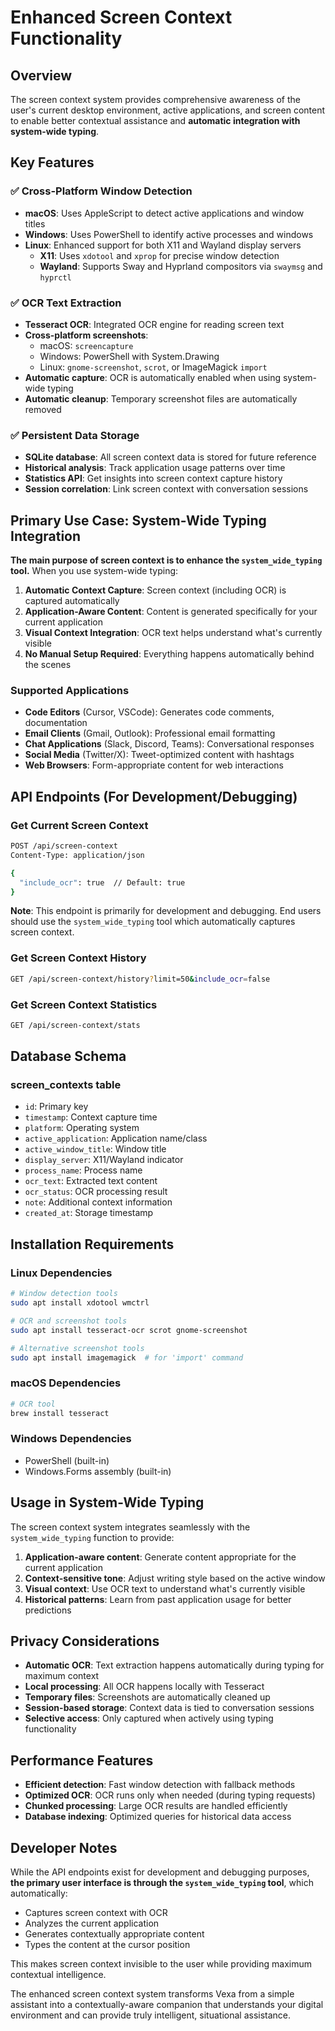 # Enhanced Screen Context Functionality

## Overview
The screen context system provides comprehensive awareness of the user's current desktop environment, active applications, and screen content to enable better contextual assistance and **automatic integration with system-wide typing**.

## Key Features

### ✅ Cross-Platform Window Detection
- **macOS**: Uses AppleScript to detect active applications and window titles
- **Windows**: Uses PowerShell to identify active processes and windows
- **Linux**: Enhanced support for both X11 and Wayland display servers
  - **X11**: Uses `xdotool` and `xprop` for precise window detection
  - **Wayland**: Supports Sway and Hyprland compositors via `swaymsg` and `hyprctl`

### ✅ OCR Text Extraction
- **Tesseract OCR**: Integrated OCR engine for reading screen text
- **Cross-platform screenshots**: 
  - macOS: `screencapture`
  - Windows: PowerShell with System.Drawing
  - Linux: `gnome-screenshot`, `scrot`, or ImageMagick `import`
- **Automatic capture**: OCR is automatically enabled when using system-wide typing
- **Automatic cleanup**: Temporary screenshot files are automatically removed

### ✅ Persistent Data Storage
- **SQLite database**: All screen context data is stored for future reference
- **Historical analysis**: Track application usage patterns over time
- **Statistics API**: Get insights into screen context capture history
- **Session correlation**: Link screen context with conversation sessions

## Primary Use Case: System-Wide Typing Integration

**The main purpose of screen context is to enhance the `system_wide_typing` tool.** When you use system-wide typing:

1. **Automatic Context Capture**: Screen context (including OCR) is captured automatically
2. **Application-Aware Content**: Content is generated specifically for your current application
3. **Visual Context Integration**: OCR text helps understand what's currently visible
4. **No Manual Setup Required**: Everything happens automatically behind the scenes

### Supported Applications
- **Code Editors** (Cursor, VSCode): Generates code comments, documentation
- **Email Clients** (Gmail, Outlook): Professional email formatting
- **Chat Applications** (Slack, Discord, Teams): Conversational responses
- **Social Media** (Twitter/X): Tweet-optimized content with hashtags
- **Web Browsers**: Form-appropriate content for web interactions

## API Endpoints (For Development/Debugging)

### Get Current Screen Context
```bash
POST /api/screen-context
Content-Type: application/json

{
  "include_ocr": true  // Default: true
}
```

**Note**: This endpoint is primarily for development and debugging. End users should use the `system_wide_typing` tool which automatically captures screen context.

### Get Screen Context History
```bash
GET /api/screen-context/history?limit=50&include_ocr=false
```

### Get Screen Context Statistics
```bash
GET /api/screen-context/stats
```

## Database Schema

### screen_contexts table
- `id`: Primary key
- `timestamp`: Context capture time
- `platform`: Operating system
- `active_application`: Application name/class
- `active_window_title`: Window title
- `display_server`: X11/Wayland indicator
- `process_name`: Process name
- `ocr_text`: Extracted text content
- `ocr_status`: OCR processing result
- `note`: Additional context information
- `created_at`: Storage timestamp

## Installation Requirements

### Linux Dependencies
```bash
# Window detection tools
sudo apt install xdotool wmctrl

# OCR and screenshot tools
sudo apt install tesseract-ocr scrot gnome-screenshot

# Alternative screenshot tools
sudo apt install imagemagick  # for 'import' command
```

### macOS Dependencies
```bash
# OCR tool
brew install tesseract
```

### Windows Dependencies
- PowerShell (built-in)
- Windows.Forms assembly (built-in)

## Usage in System-Wide Typing

The screen context system integrates seamlessly with the `system_wide_typing` function to provide:

1. **Application-aware content**: Generate content appropriate for the current application
2. **Context-sensitive tone**: Adjust writing style based on the active window
3. **Visual context**: Use OCR text to understand what's currently visible
4. **Historical patterns**: Learn from past application usage for better predictions

## Privacy Considerations

- **Automatic OCR**: Text extraction happens automatically during typing for maximum context
- **Local processing**: All OCR happens locally with Tesseract
- **Temporary files**: Screenshots are automatically cleaned up
- **Session-based storage**: Context data is tied to conversation sessions
- **Selective access**: Only captured when actively using typing functionality

## Performance Features

- **Efficient detection**: Fast window detection with fallback methods
- **Optimized OCR**: OCR runs only when needed (during typing requests)
- **Chunked processing**: Large OCR results are handled efficiently
- **Database indexing**: Optimized queries for historical data access

## Developer Notes

While the API endpoints exist for development and debugging purposes, **the primary user interface is through the `system_wide_typing` tool**, which automatically:

- Captures screen context with OCR
- Analyzes the current application
- Generates contextually appropriate content
- Types the content at the cursor position

This makes screen context invisible to the user while providing maximum contextual intelligence. 

The enhanced screen context system transforms Vexa from a simple assistant into a contextually-aware companion that understands your digital environment and can provide truly intelligent, situational assistance. 